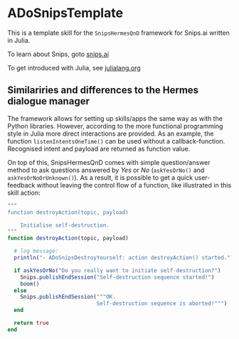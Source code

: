 # ADoSnipsTemplate

This is a template skill for the `SnipsHermesQnD` framework for Snips.ai
written in Julia.

To learn about Snips, goto [snips.ai](https://snips.ai/.)

To get introduced with Julia, see [julialang.org](https://julialang.org/.)


## Similariries and differences to the Hermes dialogue manager

The framework allows for setting up skills/apps the same way as
with the Python libraries. However, according to the more functional
programming style in Julia more direct interactions are provided.
As an example, the function `listenIntentsOneTime()` can be used
without a callback-function. Recognised intent and payload
are returned as function value.

On top of this, SnipsHermesQnD comes with simple question/answer method to
ask questions answered by *Yes* or *No*
(`askYesOrNo()` and `askYesOrNoOrUnknown()`).
As a result, it is possible to get a quick user-feedback without leaving
the control flow of a function, like illustrated in this skill action:

```Julia
"""
function destroyAction(topic, payload)

    Initialise self-destruction.
"""
function destroyAction(topic, payload)

  # log message:
  println("- ADoSnipsDestroyYourself: action destroyAction() started.")

  if askYesOrNo("Do you really want to initiate self-destruction?")
    Snips.publishEndSession("Self-destruction sequence started!")
    boom()
  else
    Snips.publishEndSession("""OK.
                            Self-destruction sequence is aborted!""")
  end

  return true
end
```

